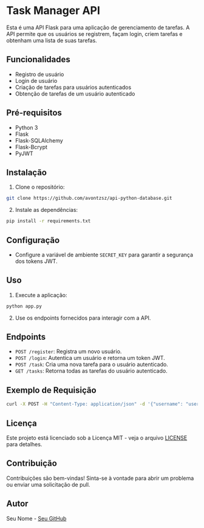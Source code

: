 # Task Manager API

Esta é uma API Flask para uma aplicação de gerenciamento de tarefas. A API permite que os usuários se registrem, façam login, criem tarefas e obtenham uma lista de suas tarefas.

## Funcionalidades

- Registro de usuário
- Login de usuário
- Criação de tarefas para usuários autenticados
- Obtenção de tarefas de um usuário autenticado

## Pré-requisitos

- Python 3
- Flask
- Flask-SQLAlchemy
- Flask-Bcrypt
- PyJWT

## Instalação

1. Clone o repositório:

```bash
git clone https://github.com/avontzsz/api-python-database.git
```

2. Instale as dependências:

```bash
pip install -r requirements.txt
```

## Configuração

- Configure a variável de ambiente `SECRET_KEY` para garantir a segurança dos tokens JWT.

## Uso

1. Execute a aplicação:

```bash
python app.py
```

2. Use os endpoints fornecidos para interagir com a API.

## Endpoints

- `POST /register`: Registra um novo usuário.
- `POST /login`: Autentica um usuário e retorna um token JWT.
- `POST /task`: Cria uma nova tarefa para o usuário autenticado.
- `GET /tasks`: Retorna todas as tarefas do usuário autenticado.

## Exemplo de Requisição

```bash
curl -X POST -H "Content-Type: application/json" -d '{"username": "user", "password": "password"}' http://localhost:5000/register
```

## Licença

Este projeto está licenciado sob a Licença MIT - veja o arquivo [LICENSE](LICENSE) para detalhes.

## Contribuição

Contribuições são bem-vindas! Sinta-se à vontade para abrir um problema ou enviar uma solicitação de pull.

## Autor

Seu Nome - [Seu GitHub](https://github.com/seu-usuario)
